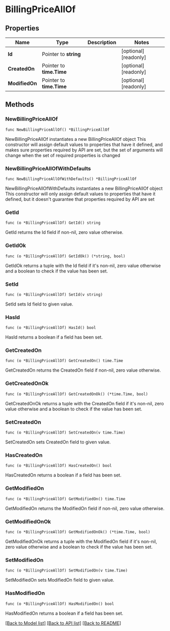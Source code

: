 # BillingPriceAllOf

## Properties

Name | Type | Description | Notes
------------ | ------------- | ------------- | -------------
**Id** | Pointer to **string** |  | [optional] [readonly] 
**CreatedOn** | Pointer to **time.Time** |  | [optional] [readonly] 
**ModifiedOn** | Pointer to **time.Time** |  | [optional] [readonly] 

## Methods

### NewBillingPriceAllOf

`func NewBillingPriceAllOf() *BillingPriceAllOf`

NewBillingPriceAllOf instantiates a new BillingPriceAllOf object
This constructor will assign default values to properties that have it defined,
and makes sure properties required by API are set, but the set of arguments
will change when the set of required properties is changed

### NewBillingPriceAllOfWithDefaults

`func NewBillingPriceAllOfWithDefaults() *BillingPriceAllOf`

NewBillingPriceAllOfWithDefaults instantiates a new BillingPriceAllOf object
This constructor will only assign default values to properties that have it defined,
but it doesn't guarantee that properties required by API are set

### GetId

`func (o *BillingPriceAllOf) GetId() string`

GetId returns the Id field if non-nil, zero value otherwise.

### GetIdOk

`func (o *BillingPriceAllOf) GetIdOk() (*string, bool)`

GetIdOk returns a tuple with the Id field if it's non-nil, zero value otherwise
and a boolean to check if the value has been set.

### SetId

`func (o *BillingPriceAllOf) SetId(v string)`

SetId sets Id field to given value.

### HasId

`func (o *BillingPriceAllOf) HasId() bool`

HasId returns a boolean if a field has been set.

### GetCreatedOn

`func (o *BillingPriceAllOf) GetCreatedOn() time.Time`

GetCreatedOn returns the CreatedOn field if non-nil, zero value otherwise.

### GetCreatedOnOk

`func (o *BillingPriceAllOf) GetCreatedOnOk() (*time.Time, bool)`

GetCreatedOnOk returns a tuple with the CreatedOn field if it's non-nil, zero value otherwise
and a boolean to check if the value has been set.

### SetCreatedOn

`func (o *BillingPriceAllOf) SetCreatedOn(v time.Time)`

SetCreatedOn sets CreatedOn field to given value.

### HasCreatedOn

`func (o *BillingPriceAllOf) HasCreatedOn() bool`

HasCreatedOn returns a boolean if a field has been set.

### GetModifiedOn

`func (o *BillingPriceAllOf) GetModifiedOn() time.Time`

GetModifiedOn returns the ModifiedOn field if non-nil, zero value otherwise.

### GetModifiedOnOk

`func (o *BillingPriceAllOf) GetModifiedOnOk() (*time.Time, bool)`

GetModifiedOnOk returns a tuple with the ModifiedOn field if it's non-nil, zero value otherwise
and a boolean to check if the value has been set.

### SetModifiedOn

`func (o *BillingPriceAllOf) SetModifiedOn(v time.Time)`

SetModifiedOn sets ModifiedOn field to given value.

### HasModifiedOn

`func (o *BillingPriceAllOf) HasModifiedOn() bool`

HasModifiedOn returns a boolean if a field has been set.


[[Back to Model list]](../README.md#documentation-for-models) [[Back to API list]](../README.md#documentation-for-api-endpoints) [[Back to README]](../README.md)


